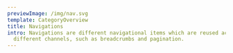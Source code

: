 ```yaml
---
previewImage: /img/nav.svg
template: CategoryOverview
title: Navigations
intro: Navigations are different navigational items which are reused across our
  different channels, such as breadcrumbs and pagination.
---
```

